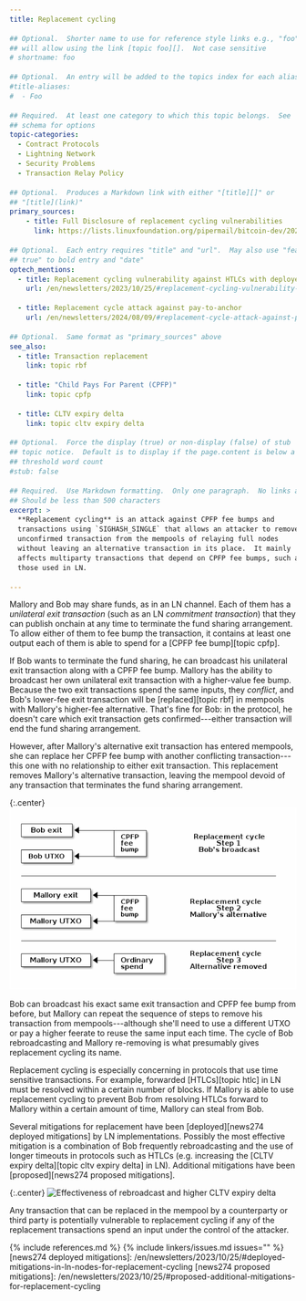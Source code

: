 ```yaml
---
title: Replacement cycling

## Optional.  Shorter name to use for reference style links e.g., "foo"
## will allow using the link [topic foo][].  Not case sensitive
# shortname: foo

## Optional.  An entry will be added to the topics index for each alias
#title-aliases:
#  - Foo

## Required.  At least one category to which this topic belongs.  See
## schema for options
topic-categories:
  - Contract Protocols
  - Lightning Network
  - Security Problems
  - Transaction Relay Policy

## Optional.  Produces a Markdown link with either "[title][]" or
## "[title](link)"
primary_sources:
    - title: Full Disclosure of replacement cycling vulnerabilities
      link: https://lists.linuxfoundation.org/pipermail/bitcoin-dev/2023-October/021999.html

## Optional.  Each entry requires "title" and "url".  May also use "feature:
## true" to bold entry and "date"
optech_mentions:
  - title: Replacement cycling vulnerability against HTLCs with deployed and proposed mitigations
    url: /en/newsletters/2023/10/25/#replacement-cycling-vulnerability-against-htlcs

  - title: Replacement cycle attack against pay-to-anchor
    url: /en/newsletters/2024/08/09/#replacement-cycle-attack-against-pay-to-anchor

## Optional.  Same format as "primary_sources" above
see_also:
  - title: Transaction replacement
    link: topic rbf

  - title: "Child Pays For Parent (CPFP)"
    link: topic cpfp

  - title: CLTV expiry delta
    link: topic cltv expiry delta

## Optional.  Force the display (true) or non-display (false) of stub
## topic notice.  Default is to display if the page.content is below a
## threshold word count
#stub: false

## Required.  Use Markdown formatting.  Only one paragraph.  No links allowed.
## Should be less than 500 characters
excerpt: >
  **Replacement cycling** is an attack against CPFP fee bumps and
  transactions using `SIGHASH_SINGLE` that allows an attacker to remove an
  unconfirmed transaction from the mempools of relaying full nodes
  without leaving an alternative transaction in its place.  It mainly
  affects multiparty transactions that depend on CPFP fee bumps, such as
  those used in LN.

---
```

Mallory and Bob may share funds, as in an LN channel.  Each of them has a
_unilateral exit transaction_ (such as an LN _commitment transaction_)
that they can publish onchain at any time to terminate the fund sharing
arrangement.  To allow either of them to fee bump the transaction, it
contains at least one output each of them is able to spend for a [CPFP
fee bump][topic cpfp].

If Bob wants to terminate the fund sharing, he can broadcast his
unilateral exit transaction along with a CPFP fee bump.  Mallory has the
ability to broadcast her own unilateral exit transaction with a
higher-value fee bump.  Because the two exit transactions spend the same
inputs, they _conflict_, and Bob's lower-fee exit transaction will be
[replaced][topic rbf] in mempools with Mallory's higher-fee alternative.
That's fine for Bob: in the protocol, he doesn't care which exit
transaction gets confirmed---either transaction will end the fund
sharing arrangement.

However, after Mallory's alternative exit transaction has entered
mempools, she can replace her CPFP fee bump with another conflicting
transaction---this one with no relationship to either exit transaction.
This replacement removes Mallory's alternative transaction, leaving the
mempool devoid of any transaction that terminates the fund sharing
arrangement.

{:.center}
![Illustration of a replacement cycle attack](/img/posts/2024-08-replacement-cycling.png)

Bob can broadcast his exact same exit transaction and CPFP fee bump from
before, but Mallory can repeat the sequence of steps to remove his
transaction from mempools---although she'll need to use a different UTXO
or pay a higher feerate to reuse the same input each time.  The cycle of
Bob rebroadcasting and Mallory re-removing is what presumably gives
replacement cycling its name.

Replacement cycling is especially concerning in protocols that use time
sensitive transactions.  For example, forwarded [HTLCs][topic htlc] in
LN must be resolved within a certain number of blocks.  If Mallory is
able to use replacement cycling to prevent Bob from resolving HTLCs
forward to Mallory within a certain amount of time, Mallory can steal
from Bob.

Several mitigations for replacement have been [deployed][news274
deployed mitigations] by LN implementations.  Possibly the most
effective mitigation is a combination of Bob frequently rebroadcasting
and the use of longer timeouts in protocols such as HTLCs (e.g.
increasing the [CLTV expiry delta][topic cltv expiry delta] in LN).
Additional mitigations have been [proposed][news274 proposed
mitigations].

{:.center}
![Effectiveness of rebroadcast and higher CLTV expiry delta](/img/posts/2023-10-cltv-expiry-delta-cycling.png)

Any transaction that can be replaced in the mempool by a counterparty or
third party is potentially vulnerable to replacement cycling if any of
the replacement transactions spend an input under the control of the
attacker.

{% include references.md %}
{% include linkers/issues.md issues="" %}
[news274 deployed mitigations]: /en/newsletters/2023/10/25/#deployed-mitigations-in-ln-nodes-for-replacement-cycling
[news274 proposed mitigations]: /en/newsletters/2023/10/25/#proposed-additional-mitigations-for-replacement-cycling
